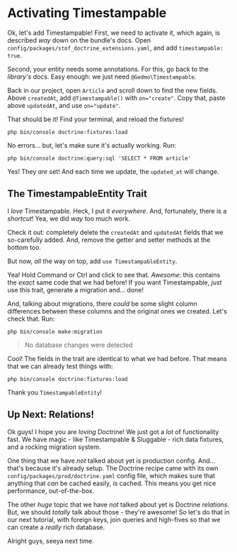 # Activating Timestampable

Ok, let's add Timestampable! First, we need to activate it, which again, is described
*way* down on the bundle's docs. Open `config/packages/stof_doctrine_extensions.yaml`,
and add `timestampable: true`.

Second, your entity needs some annotations. For this, go back to the *library's*
docs. Easy enough: we just need `@Gedmo\Timestampable`.

Back in our project, open `Article` and scroll down to find the new fields. Above
`createdAt`, add `@Timestampable()` with `on="create"`. Copy that, paste above
`updatedAt`, and use `on="update"`.

That should be it! Find your terminal, and reload the fixtures!

```terminal
php bin/console doctrine:fixtures:load
```

No errors... but, let's make sure it's actually working. Run:

```terminal
php bin/console doctrine:query:sql 'SELECT * FROM article'
```

Yes! They *are* set! And each time we update, the `updated_at` will change.

## The TimestampableEntity Trait

I *love* Timestampable. Heck, I put it *everywhere*. And, fortunately, there is
a *shortcut*! Yea, we did *way* too much work.

Check it out: completely delete the `createdAt` and `updatedAt` fields that we
so-carefully added. And, remove the getter and setter methods at the bottom too.

But now, *all* the way on top, add `use TimestampableEntity`.

Yea! Hold Command or Ctrl and click to see that. *Awesome*: this contains the
*exact* same code that we had before! If you want Timestampable, *just* use this
trait, generate a migration and... done!

And, talking about migrations, there *could* be some slight column differences between
these columns and the original ones we created. Let's check that. Run:

```terminal
php bin/console make:migration
```

> No database changes were detected

Cool! The fields in the trait are identical to what we had before. That means that
we can already test things with:

```terminal
php bin/console doctrine:fixtures:load
```

Thank you `TimestampableEntity`!


## Up Next: Relations!

Ok guys! I hope you are *loving* Doctrine! We just got a *lot* of functionality
fast. We have magic - like Timestampable & Sluggable - rich data fixtures, and a
rocking migration system.

One thing that we have *not* talked about yet is production config. And... that's
because it's already setup. The Doctrine recipe came with its own
`config/packages/prod/doctrine.yaml` config file, which makes sure that anything
that *can* be cached easily, *is* cached. This means you get nice performance,
out-of-the-box.

The other *huge* topic that we have *not* talked about yet is Doctrine *relations*. But,
we should *totally* talk about those - they're awesome! So let's do that in our
next tutorial, with foreign keys, join queries and high-fives so that we can create
a *really* rich database.

Alright guys, seeya next time.
